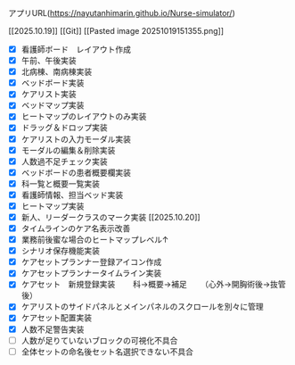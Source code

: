 アプリURL(https://nayutanhimarin.github.io/Nurse-simulator/)



[[2025.10.19]]
[[Git]]
[[Pasted image 20251019151355.png]]
- [x] 看護師ボード　レイアウト作成
- [x] 午前、午後実装
- [x] 北病棟、南病棟実装
- [x] ベッドボード実装
- [x] ケアリスト実装
- [x] ベッドマップ実装
- [x] ヒートマップのレイアウトのみ実装
- [x] ドラッグ＆ドロップ実装
- [x] ケアリストの入力モーダル実装
- [x] モーダルの編集＆削除実装
- [x] 人数過不足チェック実装
- [x] ベッドボードの患者概要欄実装
- [x] 科一覧と概要一覧実装
- [x] 看護師情報、担当ベッド実装
- [x] ヒートマップ実装
- [x] 新人、リーダークラスのマーク実装
[[2025.10.20]]
- [x] タイムラインのケア名表示改善
- [x] 業務前後蜜な場合のヒートマップレベル↑
- [x] シナリオ保存機能実装
- [x] ケアセットプランナー登録アイコン作成
- [x] ケアセットプランナータイムライン実装
- [x] ケアセット　新規登録実装
　　科→概要→補足
　　（心外→開胸術後→抜管後）
- [x] ケアリストのサイドパネルとメインパネルのスクロールを別々に管理
 - [x] ケアセット配置実装
 - [x] 人数不足警告実装
 - [ ] 人数が足りていないブロックの可視化不具合
 - [ ] 全体セットの命名後セット名選択できない不具合
